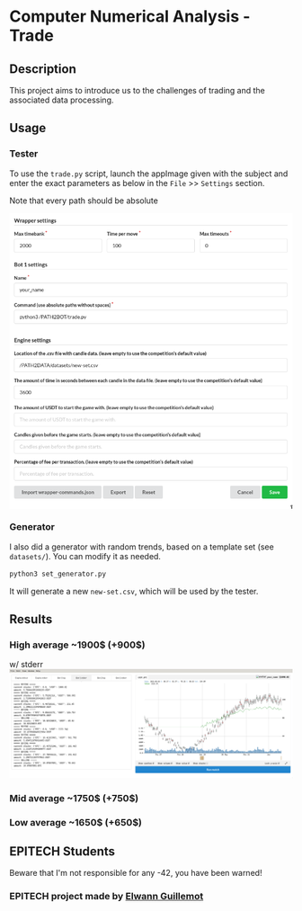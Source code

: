 # Computer Numerical Analysis - Trade

## Description
This project aims to introduce us to the challenges of trading and the associated data processing.

## Usage

### Tester
To use the `trade.py` script, launch the appImage given with the subject and enter the exact parameters as below in the `File` >> `Settings` section.

Note that every path should be absolute

<div style="display: flex; justify-content: center;">
    <img src="repo/workspace-setup.png" width="600"/>
</div>

### Generator

I also did a generator with random trends, based on a template set (see `datasets/`).
You can modify it as needed.

```sh
python3 set_generator.py
```

It will generate a new `new-set.csv`, which will be used by the tester.

## Results

### High average ~1900$ (+900$)
w/ stderr
![](repo/high_stderr_example.png)

### Mid average ~1750$ (+750$)

### Low average ~1650$ (+650$)

## EPITECH Students
Beware that I'm not responsible for any -42, you have been warned!

### EPITECH project made by [Elwann Guillemot](https://github.com/Elwqnn)